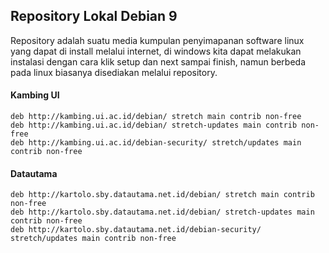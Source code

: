 ## Repository Lokal Debian 9
Repository adalah suatu media kumpulan penyimapanan software linux yang dapat di install melalui internet, di windows kita dapat melakukan instalasi dengan cara klik setup dan next sampai finish, namun berbeda pada linux biasanya disediakan melalui repository.

#### Kambing UI
```
deb http://kambing.ui.ac.id/debian/ stretch main contrib non-free
deb http://kambing.ui.ac.id/debian/ stretch-updates main contrib non-free
deb http://kambing.ui.ac.id/debian-security/ stretch/updates main contrib non-free
```
#### Datautama
```
deb http://kartolo.sby.datautama.net.id/debian/ stretch main contrib non-free
deb http://kartolo.sby.datautama.net.id/debian/ stretch-updates main contrib non-free
deb http://kartolo.sby.datautama.net.id/debian-security/ stretch/updates main contrib non-free
```
